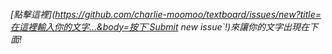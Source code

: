 ###### [點擊這裡](https://github.com/charlie-moomoo/textboard/issues/new?title=在這裡輸入你的文字...&body=按下`Submit new issue`!)來讓你的文字出現在下面!
